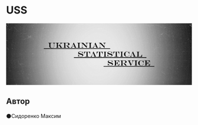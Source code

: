 <h1>USS</h1>

![Image alt](https://github.com/MaxiskaSN/database_basics_template/blob/master/src/image/USS.png)

<h2>Автор</h2>
⚫Сидоренко Максим
